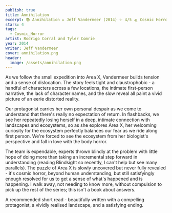 ```yaml
---
publish: true
title: Annihilation
excerpt: 📚 Annihilation ✒️ Jeff Vandermeer (2014) ✨ 4/5 🛸 Cosmic Horror 🖌️ Rodrigo Corral and Tyler Comrie
stars: 4
tags:
  - Cosmic_Horror
artist: Rodrigo Corral and Tyler Comrie
year: 2014
writer: Jeff Vandermeer
cover: annihilation.png
header:
  image: /assets/annihilation.png
---
```

As we follow the small expedition into Area X, Vandermeer builds tension and a sense of dislocation. The story feels tight and claustrophobic - a handful of characters across a few locations, the intimate first-person narrative, the lack of character names, and the slow reveal all paint a vivid picture of an eerie distorted reality.  
  
Our protagonist carries her own personal despair as we come to understand that there's really no expectation of return. In flashbacks, we see her repeatedly losing herself in a deep, intimate connection with landscapes and ecosystems, so as she explores Area X, her welcoming curiosity for the ecosystem perfectly balances our fear as we ride along first person. We're forced to see the ecosystem from her biologist's perspective and fall in love with the body horror.  
  
The team is expendable, experts thrown blindly at the problem with little hope of doing more than taking an incremental step forward in understanding (reading Blindsight so recently, I can't help but see many parallels). The puzzle of Area X is slowly uncovered but never fully revealed - it's cosmic horror, beyond human understanding, but still satisfyingly enough resolved for us to get a sense of what's happened and is happening. I walk away, not needing to know more, without compulsion to pick up the rest of the series; this isn't a book about answers.  
  
A recommended short read - beautifully written with a compelling protagonist, a vividly realised landscape, and a satisfying ending.